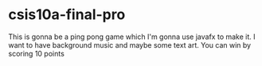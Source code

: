 # csis10a-final-pro

This is gonna be a ping pong game which I'm gonna use javafx to make it.
I want to have background music and maybe some text art. You can win by scoring 10 points

